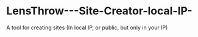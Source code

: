 # LensThrow---Site-Creator-local-IP-
A tool for creating sites (In local IP, or public, but only in your IP)
